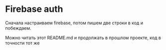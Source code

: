 # Firebase auth

Сначала настраиваем firebase, потом пишем две строки в код и побеждаем.

Можно читать этот README.md и продолжать в прошлом проекте, код в точности тот же 
